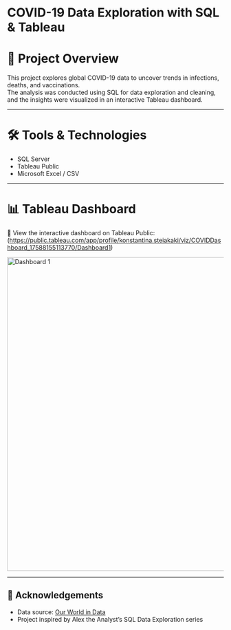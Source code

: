 # COVID-19 Data Exploration with SQL & Tableau

# 📌 Project Overview
This project explores global COVID-19 data to uncover trends in infections, deaths, and vaccinations.  
The analysis was conducted using SQL for data exploration and cleaning, and the insights were visualized in an interactive Tableau dashboard.  

---

# 🛠️ Tools & Technologies
- SQL Server  
- Tableau Public  
- Microsoft Excel / CSV  

---

# 📊 Tableau Dashboard
🔗 View the interactive dashboard on Tableau Public: (https://public.tableau.com/app/profile/konstantina.steiakaki/viz/COVIDDashboard_17588155113770/Dashboard1)  

<img width="1850" height="730" alt="Dashboard 1" src="https://github.com/user-attachments/assets/6b4fd178-c0d1-4d30-9f53-b73e790239ab" />

---

## 🙏 Acknowledgements
- Data source: [Our World in Data](https://ourworldindata.org/covid-deaths)  
- Project inspired by Alex the Analyst’s SQL Data Exploration series  
